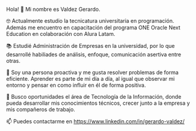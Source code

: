 Hola! 👋
Mi nombre es Valdez Gerardo.

🤓 Actualmente estudio la tecnicatura universitaria en programación. Además me encuentro en capacitación del programa ONE Oracle Next Education en colaboración con Alura Latam.

📚 Estudié Administración de Empresas en la universidad, por lo que desarrollé habiliades de análisis, enfoque, comunicación asertiva entre otras.

🌱 Soy una persona proactiva y me gusta resolver problemas de forma eficiente. Aprender es parte de mi día a día, al igual que observar mi entorno y pensar en como influir en él de forma positiva.

🔭 Busco oportunidades el área de Tecnología de la Información, donde pueda desarrollar mis conocimientos técnicos, crecer junto a la empresa y mis compañeros de trabajo.

📫 Puedes contactarme en https://www.linkedin.com/in/gerardo-valdez/
